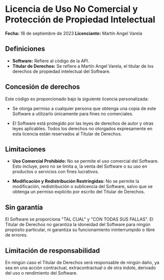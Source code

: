 # Licencia de Uso No Comercial y Protección de Propiedad Intelectual

**Fecha:** 18 de septiembre de 2023
**Licenciante:** Martín Angel Varela

## Definiciones

- **Software:** Refiere al código de la API.
- **Titular de Derechos:** Se refiere a Martín Angel Varela, el titular de los derechos de propiedad intelectual del Software.

## Concesión de derechos

Este código es proporcionado bajo la siguiente licencia personalizada:

- Se otorga permiso a cualquier persona que obtenga una copia de este Software a utilizarlo únicamente para fines no comerciales.

- El Software está protegido por las leyes de derechos de autor y otras leyes aplicables. Todos los derechos no otorgados expresamente en esta licencia están reservados al Titular de Derechos.

## Limitaciones

- **Uso Comercial Prohibido:** No se permite el uso comercial del Software. Esto incluye, pero no se limita a, la venta del Software o su uso en productos o servicios con fines lucrativos.

- **Modificación y Redistribución Restringidas:** No se permite la modificación, redistribución o sublicencia del Software, salvo que se obtenga un permiso explícito por escrito del Titular de Derechos.

## Sin garantía

El Software se proporciona "TAL CUAL" y "CON TODAS SUS FALLAS". El Titular de Derechos no garantiza la idoneidad del Software para ningún propósito particular, ni garantiza su funcionamiento ininterrumpido o libre de errores.

## Limitación de responsabilidad

En ningún caso el Titular de Derechos será responsable de ningún daño, ya sea en una acción contractual, extracontractual o de otra índole, derivado del uso o rendimiento del Software.

